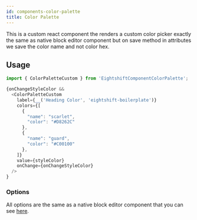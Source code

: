 ```yaml
---
id: components-color-palette
title: Color Palette
---
```


This is a custom react component the renders a custom color picker exactly the same as native block editor component but on save method in attributes we save the color name and not color hex.

## Usage

```js
import { ColorPaletteCustom } from 'EightshiftComponentColorPalette';

{onChangeStyleColor &&
  <ColorPaletteCustom
    label={__('Heading Color', 'eightshift-boilerplate')}
    colors={[
      {
        "name": "scarlet",
        "color": "#D8262C"
      },
      {
        "name": "guard",
        "color": "#C00100"
      },
    ]}
    value={styleColor}
    onChange={onChangeStyleColor}
  />
}
```

### Options

All options are the same as a native block editor component that you can see [here](https://developer.wordpress.org/block-editor/components/color-palette/).

